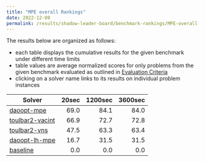 ```yaml
---
title: "MPE overall Rankings"
date: 2022-12-08
permalink: /results/shadow-leader-board/benchmark-rankings/MPE-overall-rankings
---
```




The results below are organized as follows:
- each table displays the cumulative results for the given benchmark under different time limits
- table values are average normalized scores for only problems from the given benchmark evaluated as outlined in [Evaluation Criteria](https://uaicompetition.github.io/uci-2022/results/evaluation-criteria/)
- clicking on a solver name links to its results on individual problem instances


|                            Solver                             | 20sec | 1200sec | 3600sec |
| ------------------------------------------------------------- | ----: | ------: | ------: |
| [daoopt-mpe](../solver-scores/daoopt-mpe-scores.md)           |  69.0 |    84.1 |    84.0 |
| [toulbar2-vacint](../solver-scores/toulbar2-vacint-scores.md) |  66.9 |    72.7 |    72.8 |
| [toulbar2-vns](../solver-scores/toulbar2-vns-scores.md)       |  47.5 |    63.3 |    63.4 |
| [daoopt-lh-mpe](../solver-scores/daoopt-lh-mpe-scores.md)     |  16.7 |    31.5 |    31.5 |
| [baseline](../solver-scores/baseline-scores.md)               |   0.0 |     0.0 |     0.0 |

